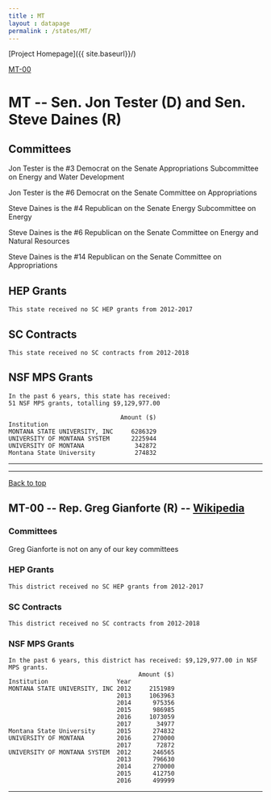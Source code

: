 ```yaml
---
title : MT
layout : datapage
permalink : /states/MT/
---
```

<a name="top"></a>
[Project Homepage]({{ site.baseurl}}/)


[MT-00](#MT-00)  

# MT -- Sen. Jon Tester (D) and  Sen. Steve Daines (R)
## Committees
Jon Tester is the #3 Democrat on the Senate Appropriations Subcommittee on Energy and Water Development 

Jon Tester is the #6 Democrat on the Senate Committee on Appropriations 

Steve Daines is the #4 Republican on the Senate Energy Subcommittee on Energy 

Steve Daines is the #6 Republican on the Senate Committee on Energy and Natural Resources 

Steve Daines is the #14 Republican on the Senate Committee on Appropriations 

## HEP Grants
```
This state received no SC HEP grants from 2012-2017
```
## SC Contracts
```
This state received no SC contracts from 2012-2018
```
## NSF MPS Grants
```
In the past 6 years, this state has received:
51 NSF MPS grants, totalling $9,129,977.00
 
                               Amount ($)
Institution                              
MONTANA STATE UNIVERSITY, INC     6286329
UNIVERSITY OF MONTANA SYSTEM      2225944
UNIVERSITY OF MONTANA              342872
Montana State University           274832
```
---
---
<a name="MT-00"></a>
[Back to top](#top)
## MT-00 -- Rep. Greg Gianforte (R) -- [Wikipedia](https://en.wikipedia.org/wiki/MT-00)
### Committees
Greg Gianforte is not on any of our key committees 

### HEP Grants
```
This district received no SC HEP grants from 2012-2017
```
### SC Contracts
```
This district received no SC contracts from 2012-2018
```
### NSF MPS Grants
```
In the past 6 years, this district has received: $9,129,977.00 in NSF MPS grants.
                                    Amount ($)
Institution                   Year            
MONTANA STATE UNIVERSITY, INC 2012     2151989
                              2013     1063963
                              2014      975356
                              2015      986985
                              2016     1073059
                              2017       34977
Montana State University      2015      274832
UNIVERSITY OF MONTANA         2016      270000
                              2017       72872
UNIVERSITY OF MONTANA SYSTEM  2012      246565
                              2013      796630
                              2014      270000
                              2015      412750
                              2016      499999
```
---
